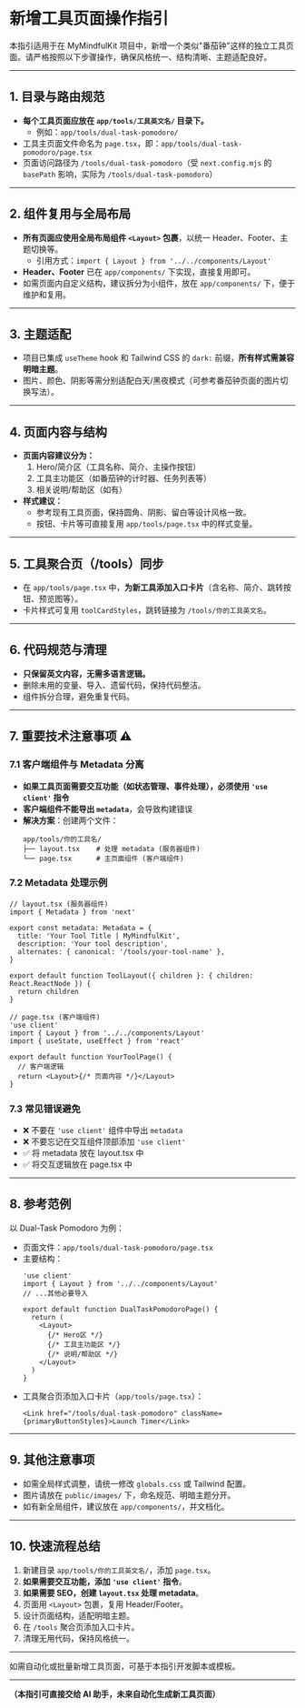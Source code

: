 # 新增工具页面操作指引

本指引适用于在 MyMindfulKit 项目中，新增一个类似"番茄钟"这样的独立工具页面。请严格按照以下步骤操作，确保风格统一、结构清晰、主题适配良好。

---

## 1. 目录与路由规范

- **每个工具页面应放在 `app/tools/工具英文名/` 目录下。**
  - 例如：`app/tools/dual-task-pomodoro/`
- 工具主页面文件命名为 `page.tsx`，即：`app/tools/dual-task-pomodoro/page.tsx`
- 页面访问路径为 `/tools/dual-task-pomodoro`（受 `next.config.mjs` 的 `basePath` 影响，实际为 `/tools/dual-task-pomodoro`）

---

## 2. 组件复用与全局布局

- **所有页面应使用全局布局组件 `<Layout>` 包裹**，以统一 Header、Footer、主题切换等。
  - 引用方式：`import { Layout } from '../../components/Layout'`
- **Header、Footer** 已在 `app/components/` 下实现，直接复用即可。
- 如需页面内自定义结构，建议拆分为小组件，放在 `app/components/` 下，便于维护和复用。

---

## 3. 主题适配

- 项目已集成 `useTheme` hook 和 Tailwind CSS 的 `dark:` 前缀，**所有样式需兼容明暗主题**。
- 图片、颜色、阴影等需分别适配白天/黑夜模式（可参考番茄钟页面的图片切换写法）。

---

## 4. 页面内容与结构

- **页面内容建议分为：**
  1. Hero/简介区（工具名称、简介、主操作按钮）
  2. 工具主功能区（如番茄钟的计时器、任务列表等）
  3. 相关说明/帮助区（如有）
- **样式建议：**
  - 参考现有工具页面，保持圆角、阴影、留白等设计风格一致。
  - 按钮、卡片等可直接复用 `app/tools/page.tsx` 中的样式变量。

---

## 5. 工具聚合页（/tools）同步

- 在 `app/tools/page.tsx` 中，**为新工具添加入口卡片**（含名称、简介、跳转按钮、预览图等）。
- 卡片样式可复用 `toolCardStyles`，跳转链接为 `/tools/你的工具英文名`。

---

## 6. 代码规范与清理

- **只保留英文内容，无需多语言逻辑。**
- 删除未用的变量、导入、遗留代码，保持代码整洁。
- 组件拆分合理，避免重复代码。

---

## 7. 重要技术注意事项 ⚠️

### 7.1 客户端组件与 Metadata 分离
- **如果工具页面需要交互功能（如状态管理、事件处理），必须使用 `'use client'` 指令**
- **客户端组件不能导出 `metadata`**，会导致构建错误
- **解决方案**：创建两个文件：
  ```
  app/tools/你的工具名/
  ├── layout.tsx    # 处理 metadata (服务器组件)
  └── page.tsx      # 主页面组件 (客户端组件)
  ```

### 7.2 Metadata 处理示例
```tsx
// layout.tsx (服务器组件)
import { Metadata } from 'next'

export const metadata: Metadata = {
  title: 'Your Tool Title | MyMindfulKit',
  description: 'Your tool description',
  alternates: { canonical: '/tools/your-tool-name' },
}

export default function ToolLayout({ children }: { children: React.ReactNode }) {
  return children
}
```

```tsx
// page.tsx (客户端组件)
'use client'
import { Layout } from '../../components/Layout'
import { useState, useEffect } from 'react'

export default function YourToolPage() {
  // 客户端逻辑
  return <Layout>{/* 页面内容 */}</Layout>
}
```

### 7.3 常见错误避免
- ❌ 不要在 `'use client'` 组件中导出 `metadata`
- ❌ 不要忘记在交互组件顶部添加 `'use client'`
- ✅ 将 metadata 放在 layout.tsx 中
- ✅ 将交互逻辑放在 page.tsx 中

---

## 8. 参考范例

以 Dual-Task Pomodoro 为例：

- 页面文件：`app/tools/dual-task-pomodoro/page.tsx`
- 主要结构：
  ```tsx
  'use client'
  import { Layout } from '../../components/Layout'
  // ...其他必要导入

  export default function DualTaskPomodoroPage() {
    return (
      <Layout>
        {/* Hero区 */}
        {/* 工具主功能区 */}
        {/* 说明/帮助区 */}
      </Layout>
    )
  }
  ```
- 工具聚合页添加入口卡片（`app/tools/page.tsx`）：
  ```tsx
  <Link href="/tools/dual-task-pomodoro" className={primaryButtonStyles}>Launch Timer</Link>
  ```

---

## 9. 其他注意事项

- 如需全局样式调整，请统一修改 `globals.css` 或 Tailwind 配置。
- 图片请放在 `public/images/` 下，命名规范、明暗主题分开。
- 如有新全局组件，建议放在 `app/components/`，并文档化。

---

## 10. 快速流程总结

1. 新建目录 `app/tools/你的工具英文名/`，添加 `page.tsx`。
2. **如果需要交互功能，添加 `'use client'` 指令**。
3. **如果需要 SEO，创建 `layout.tsx` 处理 metadata**。
4. 页面用 `<Layout>` 包裹，复用 Header/Footer。
5. 设计页面结构，适配明暗主题。
6. 在 `/tools` 聚合页添加入口卡片。
7. 清理无用代码，保持风格统一。

---

如需自动化或批量新增工具页面，可基于本指引开发脚本或模板。

---

**（本指引可直接交给 AI 助手，未来自动化生成新工具页面）**
